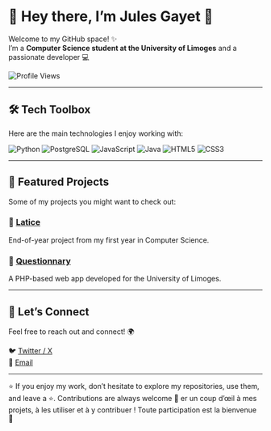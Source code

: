 # 👋 Hey there, I’m **Jules Gayet** 🚀  

Welcome to my GitHub space! ✨  
I’m a **Computer Science student at the University of Limoges** and a passionate developer 💻  

![Profile Views](https://komarev.com/ghpvc/?username=LOI-mln&color=blueviolet)  

---

## 🛠️ Tech Toolbox
Here are the main technologies I enjoy working with:  

![Python](https://img.shields.io/badge/-Python-3776AB?style=for-the-badge&logo=python&logoColor=white)  ![PostgreSQL](https://img.shields.io/badge/-PostgreSQL-336791?style=for-the-badge&logo=postgresql&logoColor=white)  ![JavaScript](https://img.shields.io/badge/-JavaScript-F7DF1E?style=for-the-badge&logo=javascript&logoColor=black)  ![Java](https://img.shields.io/badge/-Java-007396?style=for-the-badge&logo=java&logoColor=white)  ![HTML5](https://img.shields.io/badge/-HTML5-E34F26?style=for-the-badge&logo=html5&logoColor=white)  ![CSS3](https://img.shields.io/badge/-CSS3-1572B6?style=for-the-badge&logo=css3&logoColor=white)  

---

## 📌 Featured Projects
Some of my projects you might want to check out:  

### 🎨 [Latice](https://github.com/jules87000/latice)  
End-of-year project from my first year in Computer Science.  

### 🔗 [Questionnary](https://github.com/Mdeterne/Web-app-questionary)  
A PHP-based web app developed for the University of Limoges.  

---

## 🤝 Let’s Connect
Feel free to reach out and connect! 🌍  

🐦 [Twitter / X](https://x.com/MLN_444)  
📧 [Email](mailto:milan.loi@unilim.fr)  

---

⭐ If you enjoy my work, don’t hesitate to explore my repositories, use them, and leave a ⭐. Contributions are always welcome 🙌  er un coup d’œil à mes projets, à les utiliser et à y contribuer ! Toute participation est la bienvenue 🙌  
